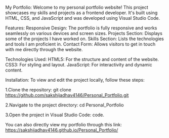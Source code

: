 My Portfolio:
Welcome to my personal portfolio website! This project showcases my skills and projects as a frontend developer. It's built using HTML, CSS, and JavaScript and was developed using Visual Studio Code.

Features:
Responsive Design: The portfolio is fully responsive and works seamlessly on various devices and screen sizes.
Projects Section: Displays some of the projects I have worked on.
Skills Section: Lists the technologies and tools I am proficient in.
Contact Form: Allows visitors to get in touch with me directly through the website.

Technologies Used:
HTML5: For the structure and content of the website.
CSS3: For styling and layout.
JavaScript: For interactivity and dynamic content.

Installation:
To view and edit the project locally, follow these steps:

1.Clone the repository:
          git clone https://github.com/sakshijadhav4146/Personal_Portfolio.git

2.Navigate to the project directory:
          cd Personal_Portfolio

3.Open the project in Visual Studio Code:
          code.

You can also directly view my portfolio through this link: https://sakshijadhav4146.github.io/Personal_Portfolio/

